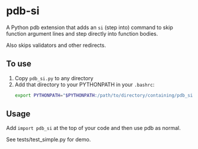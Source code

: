 # pdb-si

A Python pdb extension that adds an `si` (step into) command to skip function argument lines and step directly into function bodies. 

Also skips validators and other redirects.

## To use

1. Copy `pdb_si.py` to any directory
2. Add that directory to your PYTHONPATH in your `.bashrc`:
   ```bash
   export PYTHONPATH="$PYTHONPATH:/path/to/directory/containing/pdb_si.py"
   ```

## Usage

Add ``import pdb_si`` at the top of your code and then use pdb as normal.

See tests/test_simple.py for demo.
